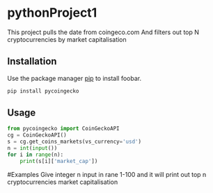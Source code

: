 # pythonProject1
This project pulls the date from coingeco.com 
And filters out top N cryptocurrencies by market 
capitalisation
## Installation

Use the package manager [pip](https://pip.pypa.io/en/stable/) to install foobar.

```bash
pip install pycoingecko
```

## Usage

```python
from pycoingecko import CoinGeckoAPI
cg = CoinGeckoAPI()
s = cg.get_coins_markets(vs_currency='usd')
n = int(input())
for i in range(n):
    print(s[i]['market_cap'])
```
#Examples
Give integer n input in rane 1-100
and it will print out top n cryptocurrencies market capitalisation
